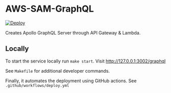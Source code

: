 # AWS-SAM-GraphQL
[![Deploy](https://github.com/rdok/aws-sam-graphql-template/workflows/Deploy/badge.svg)](https://github.com/rdok/aws-sam-graphql-template/actions?query=workflow%3ADeploy)

Creates Apollo GraphQL Server through API Gateway & Lambda.

## Locally
To start the service locally run `make start`. Visit http://127.0.0.1:3002/graphql

See `Makefile` for additional developer commands.


Finally, it automates the deployment using GitHub actions.
See `.github/workflows/deploy.yml`
